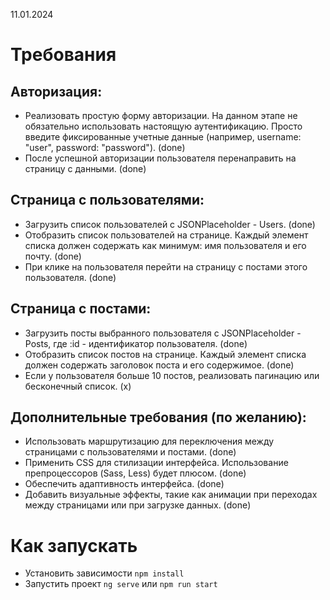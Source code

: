 11.01.2024

# Требования

## Авторизация:

- Реализовать простую форму авторизации. На данном этапе не обязательно
  использовать настоящую аутентификацию. Просто введите фиксированные
  учетные данные (например, username: "user", password: "password"). (done)
- После успешной авторизации пользователя перенаправить на страницу с данными. (done)

## Страница с пользователями:

- Загрузить список пользователей с JSONPlaceholder - Users. (done)
- Отобразить список пользователей на странице. Каждый элемент списка должен
  содержать как минимум: имя пользователя и его почту. (done)
- При клике на пользователя перейти на страницу с постами этого пользователя. (done)

## Страница с постами:

- Загрузить посты выбранного пользователя с JSONPlaceholder - Posts, где :id -
  идентификатор пользователя. (done)
- Отобразить список постов на странице. Каждый элемент списка должен содержать
  заголовок поста и его содержимое. (done)
- Если у пользователя больше 10 постов, реализовать пагинацию или бесконечный
  список. (x)

## Дополнительные требования (по желанию):

- Использовать маршрутизацию для переключения между страницами с
  пользователями и постами. (done)
- Применить CSS для стилизации интерфейса. Использование препроцессоров (Sass,
  Less) будет плюсом. (done)
- Обеспечить адаптивность интерфейса. (done)
- Добавить визуальные эффекты, такие как анимации при переходах между
  страницами или при загрузке данных. (done)

# Как запускать

- Установить зависимости `npm install`
- Запустить проект `ng serve` или `npm run start`
